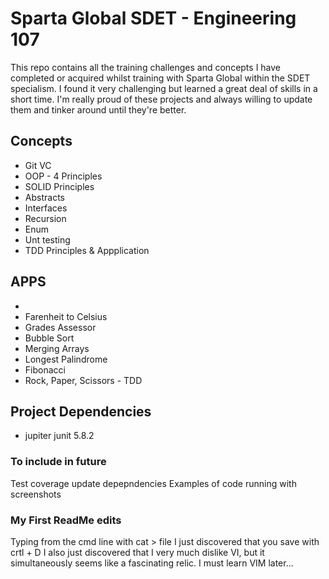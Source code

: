# Sparta Global SDET - Engineering 107

This repo contains all the training challenges and concepts I have completed or acquired whilst training with Sparta Global within the SDET specialism.
I found it very challenging but learned a great deal of skills in a short time. I'm really proud of these projects and always willing to update them and
tinker around until they're better.

## Concepts

 - Git VC
 - OOP - 4 Principles
 - SOLID Principles
 - Abstracts
 - Interfaces
 - Recursion
 - Enum
 - Unt testing
 - TDD Principles & Appplication

## APPS

 - 
 - Farenheit to Celsius
 - Grades Assessor
 - Bubble Sort
 - Merging Arrays
 - Longest Palindrome
 - Fibonacci
 - Rock, Paper, Scissors - TDD


## Project Dependencies
 - jupiter junit 5.8.2


### To include in future
Test coverage
update depepndencies
Examples of code running with screenshots


### My First ReadMe edits

Typing from the cmd line with cat > file
I just discovered that you save with crtl + D
I also just discovered that I very much dislike VI, but it simultaneously seems like a fascinating relic.
I must learn VIM later...

